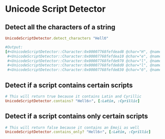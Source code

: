 # Unicode Script Detector

## Detect all the characters of a string
```ruby
UnicodeScriptDetector.detect_characters "Hellб"

#Output:
[#<UnicodeScriptDetector::Character:0x00007768fefdead8 @char="H", @name="Latin", @script=:Latin>,
 #<UnicodeScriptDetector::Character:0x00007768fefdea10 @char="e", @name="Latin", @script=:Latin>,
 #<UnicodeScriptDetector::Character:0x00007768fefde970 @char="l", @name="Latin", @script=:Latin>,
 #<UnicodeScriptDetector::Character:0x00007768fefde8d0 @char="l", @name="Latin", @script=:Latin>,
 #<UnicodeScriptDetector::Character:0x00007768fefde830 @char="б", @name="Cyrillic", @script=:Cyrillic>]
```

## Detect if a script contains certain scripts
```ruby
# This will return true because it contains Latin and Cyrillic
UnicodeScriptDetector.contains? "Hellб🔥", [:Latin, :Cyrillic]
```

## Detect if a script contains only certain scripts
```ruby
# This will return false because it contains an Emoji as well
UnicodeScriptDetector.contains_only? "Hellб🔥", [:Latin, :Cyrillic]
```